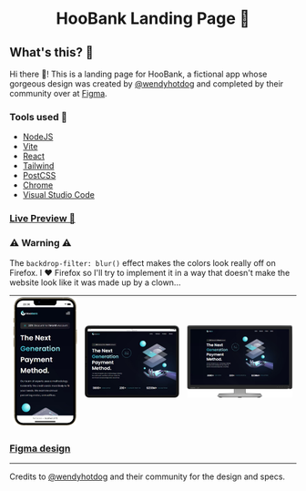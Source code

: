 <h1 align="center">HooBank Landing Page 🏦</h1>

## What's this? 🤔

Hi there 👋! This is a landing page for HooBank, a fictional app whose gorgeous design was created by [@wendyhotdog](https://github.com/wendyhotdog) and completed by their community over at [Figma](https://www.figma.com/).

### Tools used 🧰

- [NodeJS](https://nodejs.org/)
- [Vite](https://vitejs.dev/)
- [React](https://reactjs.org/)
- [Tailwind](https://tailwindcss.com/)
- [PostCSS](https://postcss.org/)
- [Chrome](https://www.google.com/chrome/)
- [Visual Studio Code](https://code.visualstudio.com/)

### [Live Preview 🎨](https://hoobank-wendyhotdog.vercel.app/)

### ⚠ Warning ⚠

The `backdrop-filter: blur()` effect makes the colors look really off on Firefox. I ❤ Firefox so I'll try to implement it in a way that doesn't make the website look like it was made up by a clown...

| ![](./public/screenshots/mobile_view.png) | ![](./public/screenshots/tablet_view.png) | ![](./public/screenshots/desktop_view.png) |
| ----------------------------------------- | ----------------------------------------- | ------------------------------------------ |

### [Figma design](https://www.figma.com/file/bUGIPys15E78w9bs1l4tgS/HooBank?node-id=310%3A485&t=x9rw6TaVJ0bWystQ-1)

---

Credits to [@wendyhotdog](https://github.com/wendyhotdog) and their community for the design and specs.
